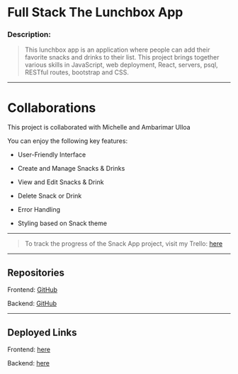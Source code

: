 # Full Stack The Lunchbox App

### Description:

> This lunchbox app is an application where people can add their favorite snacks and drinks to their list. This project brings together various skills in JavaScript, web deployment, React, servers, psql, RESTful routes, bootstrap and CSS.

---

# Collaborations

This project is collaborated with Michelle and Ambarimar Ulloa

You can enjoy the following key features:

- User-Friendly Interface

- Create and Manage Snacks & Drinks

- View and Edit Snacks & Drink

- Delete Snack or Drink

- Error Handling

- Styling based on Snack theme

---

> To track the progress of the Snack App project, visit my Trello:
> [here](https://trello.com/b/yIR7plR7/fullstack-snack-project)

---

## Repositories

Frontend: [GitHub](https://github.com/chellxh/thelunchbox-frontend)

Backend: [GitHub](https://github.com/angels178/lunchbox-backend)

---

## Deployed Links

Frontend: [here](https://the-lunchbox.netlify.app/)

Backend: [here](https://lunchbox.onrender.com/snacks)
